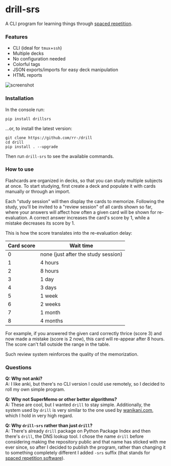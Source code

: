 # drill-srs

A CLI program for learning things through [spaced repetition](https://en.wikipedia.org/wiki/Spaced_repetition).

### Features

- CLI (ideal for `tmux`+`ssh`)
- Multiple decks
- No configuration needed
- Colorful tags
- JSON exports/imports for easy deck manipulation
- HTML reports

![screenshot](https://cloud.githubusercontent.com/assets/1045476/23531471/d7989110-ffa6-11e6-9dad-b9b8201bc07e.png)


### Installation

In the console run:

```
pip install drillsrs
```

...or, to install the latest version:

```
git clone https://github.com/rr-/drill
cd drill
pip install . --upgrade
```

Then run `drill-srs` to see the available commands.

### How to use

Flashcards are organized in decks, so that you can study multiple subjects at
once. To start studying, first create a deck and populate it with cards
manually or through an import.

Each "study session" will then display the cards to memorize. Following the
study, you'll be invited to a "review session" of all cards shown so far, where
your answers will affect how often a given card will be shown for
re-evaluation. A correct answer increases the card's score by 1, while a
mistake decreases its score by 1.

This is how the score translates into the re-evaluation delay:

Card score | Wait time
---------- | ---------
0          | none (just after the study session)
1          | 4 hours
2          | 8 hours
3          | 1 day
4          | 3 days
5          | 1 week
6          | 2 weeks
7          | 1 month
8          | 4 months

For example, if you answered the given card correctly thrice (score 3) and now
made a mistake (score is 2 now), this card will re-appear after 8 hours. The
score can't fall outside the range in the table.

Such review system reinforces the quality of the memorization.

### Questions

**Q: Why not anki?**  
A: I like anki, but there's no CLI version I could use remotely, so I decided
   to roll my own simple program.

**Q: Why not SuperMemo or other better algorithms?**  
A: These are cool, but I wanted `drill` to stay simple. Additionally, the
system used by `drill` is very similar to the one used by
[wanikani.com](//wanikani.com), which I hold in very high regard.

**Q: Why `drill-srs` rather than just `drill`?**  
A: There's already `drill` package on Python Package Index and then there's
`drill`, the DNS lookup tool. I chose the name `drill` before considering
making the repository public and that name has sticked with me ever since, so
after I decided to publish the program, rather than changing it to something
completely different I added `-srs` suffix (that stands for [spaced repetition
software](https://en.wikipedia.org/wiki/Spaced_repetition#Software)).
